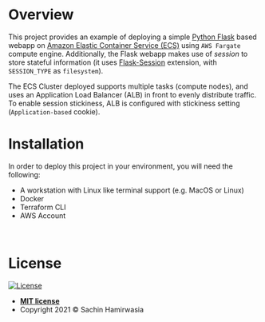 # Overview

This project provides an example of deploying a simple [Python Flask](https://palletsprojects.com/p/flask/) based webapp on [Amazon Elastic Container Service (ECS)](https://aws.amazon.com/ecs/) using `AWS Fargate` compute engine. Additionally, the Flask webapp makes use of _session_ to store stateful information (it uses [Flask-Session](https://flask-session.readthedocs.io/en/latest/) extension, with `SESSION_TYPE` as `filesystem`). 

The ECS Cluster deployed supports multiple tasks (compute nodes), and uses an Application Load Balancer (ALB) in front to evenly distribute traffic. To enable session stickiness, ALB is configured with stickiness setting (`Application-based` cookie). 

# Installation 

In order to deploy this project in your environment, you will need the following: 

- A workstation with Linux like terminal support (e.g. MacOS or Linux)
- Docker 
- Terraform CLI
- AWS Account


&nbsp;
# License

[![License](http://img.shields.io/:license-mit-blue.svg?style=flat-square)](http://badges.mit-license.org)

- **[MIT license](http://opensource.org/licenses/mit-license.php)**
- Copyright 2021 &copy; Sachin Hamirwasia

